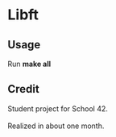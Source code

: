 # Libft
## Usage
Run **make all**

## Credit
Student project for School 42.
<br>
<br>
Realized in about one month.

